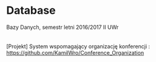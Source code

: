 # Database
Bazy Danych, semestr letni 2016/2017 II UWr
<br>
<br>
<br>
[Projekt] System wspomagający organizację konferencji : <a href="url">https://github.com/KamilWro/Conference_Organization</a>

